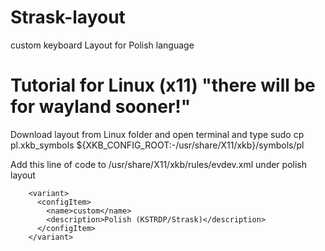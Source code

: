 # Strask-layout
custom keyboard Layout for Polish language

# Tutorial for Linux (x11) "there will be for wayland sooner!"
Download layout from Linux folder and open terminal and type sudo cp pl.xkb_symbols ${XKB_CONFIG_ROOT:-/usr/share/X11/xkb}/symbols/pl

Add this line of code to /usr/share/X11/xkb/rules/evdev.xml under polish layout

        <variant>
          <configItem>
            <name>custom</name>
            <description>Polish (KSTRDP/Strask)</description>
          </configItem>
        </variant>
